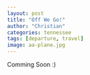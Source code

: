 ```yaml
---
layout: post
title: "Off We Go!"
author: "Christian"
categories: tennessee
tags: [departure, travel]
image: aa-plane.jpg
---
```


Comming Soon :)

